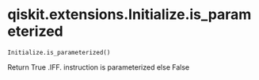 # qiskit.extensions.Initialize.is\_parameterized

`Initialize.is_parameterized()`

Return True .IFF. instruction is parameterized else False
